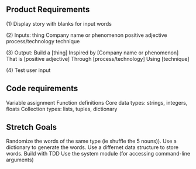 ## Product Requirements

(1) Display story with blanks for input words

(2) Inputs:
thing
Company name or phenomenon
positive adjective
process/technology
technique

(3) Output:
Build a [thing]
Inspired by [Company name or phenomenon]
That is [positive adjective]
Through [process/technology]
Using [technique]

(4) Test user input


## Code requirements

Variable assignment
Function definitions
Core data types: strings, integers, floats
Collection types: lists, tuples, dictionary

## Stretch Goals
Randomize the words of the same type (ie shuffle the 5 nouns)).
Use a dictionary to generate the words.
Use a differnet data structure to store words.
Build with TDD
Use the system module (for accessing command-line arguments)
